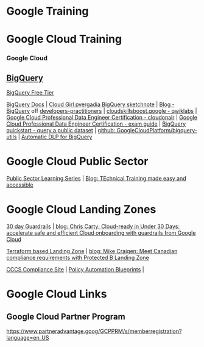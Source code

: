 # Google Training

# Google Cloud Training

### Google Cloud

## [BigQuery](https://console.cloud.google.com/bigquery) 
[BigQuery Free Tier](https://cloud.google.com/free/docs/gcp-free-tier/#bigquery)

[BigQuery Docs](https://cloud.google.com/bigquery/docs/quickstarts) | 
 [Cloud Girl pvergadia BigQuery sketchnote](https://thecloudgirl.dev/bigquery.html) |
 [Blog - BigQuery](https://cloud.google.com/blog/topics/developers-practitioners/announcing-bigquery-and-bigquery-ml-operators-vertex-ai-pipelines) off [developers-practitioners](https://cloud.google.com/blog/topics/developers-practitioners) |
 [cloudskillsboost.google - qwiklabs](https://www.cloudskillsboost.google/catalog?keywords=bigquery&locale=&solution%5B%5D=any&role%5B%5D=any&skill-badge%5B%5D=any&format%5B%5D=any&level%5B%5D=any&duration%5B%5D=any&language%5B%5D=any) |
 [Google Cloud Professional Data Engineer Certification - cloudonair](https://cloudonair.withgoogle.com/events/data-engineer-certification) | 
 [Google Cloud Professional Data Engineer Certification - exam guide](https://cloud.google.com/certification/guides/data-engineer) | 
 [BigQuery quickstart - query a public dataset](https://cloud.google.com/bigquery/docs/quickstarts/query-public-dataset-console?_ga=2.259030538.-1271243118.1645576652&_gac=1.255600122.1648756058.CjwKCAjwopWSBhB6EiwAjxmqDVk06ctWXtq7bthtbiKD0TGsXmUSWNY57QpqQEckHWl-fekp9Tt0AxoCuNQQAvD_BwE) |
 [github: GoogleCloudPlatform/bigquery-utils](https://github.com/GoogleCloudPlatform/bigquery-utils) | [Automatic DLP for BigQuery](https://cloud.google.com/dlp/docs/data-profiles#request-access)
 
 

# Google Cloud Public Sector
[Public Sector Learning Series](https://cloudonair.withgoogle.com/events/public-sector-technical-learning-series) | [Blog: TEchnical Training made easy and accessible](https://cloud.google.com/blog/topics/public-sector/technical-training-made-easy-and-accessible-google-cloud-way)

# Google Cloud Landing Zones
[30 day Guardrails](https://github.com/canada-ca/accelerators_accelerateurs-gcp) | [blog: Chris Carty: Cloud-ready in Under 30 Days: accelerate safe and efficient Cloud onboarding with guardrails from Google Cloud](https://cloud.google.com/blog/topics/public-sector/cloud-ready-under-30-days-accelerate-safe-and-efficient-cloud-onboarding-guardrails-google-cloud)

[Terraform based Landing Zone](https://github.com/GoogleCloudPlatform/pbmm-on-gcp-onboarding) | 
  [blog: Mike Craigen: Meet Canadian compliance requirements with Protected B Landing Zone](https://cloud.google.com/blog/topics/public-sector/meet-canadian-compliance-requirements-protected-b-landing-zones)

[CCCS Compliance Site](https://cloud.google.com/security/compliance/offerings#/regions=Canada) | 
  [Policy Automation Blueprints](https://cloud.google.com/architecture/security-foundations) |


# Google Cloud Links

## Google Cloud Partner Program
https://www.partneradvantage.goog/GCPPRM/s/memberregistration?language=en_US

